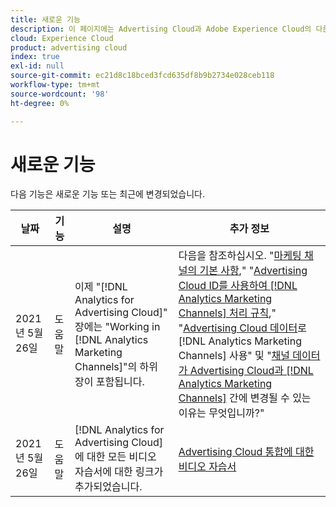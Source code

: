 ```yaml
---
title: 새로운 기능
description: 이 페이지에는 Advertising Cloud과 Adobe Experience Cloud의 다른 제품 및 서비스 간의 통합에 대한 업데이트가 나열됩니다.
cloud: Experience Cloud
product: advertising cloud
index: true
exl-id: null
source-git-commit: ec21d8c18bced3fcd635df8b9b2734e028ceb118
workflow-type: tm+mt
source-wordcount: '98'
ht-degree: 0%

---
```


# 새로운 기능

다음 기능은 새로운 기능 또는 최근에 변경되었습니다.

| 날짜 | 기능 | 설명 | 추가 정보 |
| ---- | ------- | ----------- | -------------------- |
| 2021년 5월 26일 | 도움말 | 이제 &quot;[!DNL Analytics for Advertising Cloud]&quot; 장에는 &quot;Working in [!DNL Analytics Marketing Channels]&quot;의 하위 장이 포함됩니다. | 다음을 참조하십시오. &quot;[마케팅 채널의 기본 사항](/help/integrations/analytics/marketing-channels/mc-overview.md),&quot; &quot;[Advertising Cloud ID를 사용하여 [!DNL Analytics Marketing Channels] 처리 규칙](/help/integrations/analytics/marketing-channels/mc-ids.md),&quot; &quot;[Advertising Cloud 데이터](/help/integrations/analytics/marketing-channels/mc-ac-data.md)로 [!DNL Analytics Marketing Channels] 사용&quot; 및 &quot;[채널 데이터가 Advertising Cloud과 [!DNL Analytics Marketing Channels]](/help/integrations/analytics/marketing-channels/mc-data-variances.md) 간에 변경될 수 있는 이유는 무엇입니까?&quot; |
| 2021년 5월 26일 | 도움말 | [!DNL Analytics for Advertising Cloud]에 대한 모든 비디오 자습서에 대한 링크가 추가되었습니다. | [Advertising Cloud 통합에 대한 비디오 자습서](https://experienceleague.adobe.com/docs/advertising-cloud-learn/tutorials/overview.html) |

<!-- At some point, just make this an overview page instead?

Adobe Advertising Cloud is integrated with the following Adobe Experience Cloud products:

* [Adobe Analytics](/help/integrations/analytics/overview.md)

* Adobe Audience Manager

* Adobe Campaign (Advertising Cloud Search only)

* Adobe Experience Cloud Device Co-op
 -->
